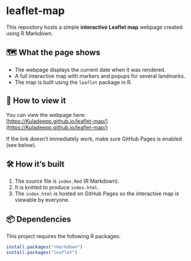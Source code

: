 # leaflet-map

This repository hosts a simple **interactive Leaflet map** webpage created using R Markdown.

## 🗺️ What the page shows

- The webpage displays the current date when it was rendered.
- A full interactive map with markers and popups for several landmarks.
- The map is built using the `leaflet` package in R.

## 🚀 How to view it

You can view the webpage here:  
[https://Kuladeepp.github.io/leaflet-map/](https://Kuladeepp.github.io/leaflet-map/)

If the link doesn’t immediately work, make sure GitHub Pages is enabled (see below).

## 🛠️ How it’s built

1. The source file is `index.Rmd` (R Markdown).  
2. It is knitted to produce `index.html`.  
3. The `index.html` is hosted on GitHub Pages so the interactive map is viewable by everyone.

## 📦 Dependencies

This project requires the following R packages:

```r
install.packages("rmarkdown")
install.packages("leaflet")
